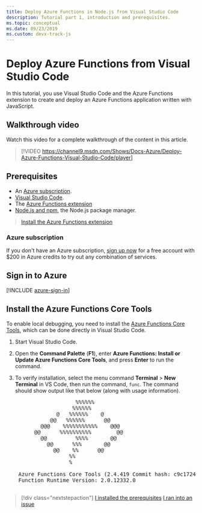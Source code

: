 ```yaml
---
title: Deploy Azure Functions in Node.js from Visual Studio Code
description: Tutorial part 1, introduction and prerequisites.
ms.topic: conceptual
ms.date: 09/23/2019
ms.custom: devx-track-js
---
```


# Deploy Azure Functions from Visual Studio Code

In this tutorial, you use Visual Studio Code and the Azure Functions extension to create and deploy an Azure Functions application written with JavaScript.

## Walkthrough video

Watch this video for a complete walkthrough of the content in this article.

> [!VIDEO https://channel9.msdn.com/Shows/Docs-Azure/Deploy-Azure-Functions-Visual-Studio-Code/player]

## Prerequisites

- An [Azure subscription](#azure-subscription).
- [Visual Studio Code](https://code.visualstudio.com/).
- The [Azure Functions extension](https://marketplace.visualstudio.com/items?itemName=ms-azuretools.vscode-azurefunctions)
- [Node.js and npm](https://nodejs.org/en/download), the Node.js package manager.

> <a class="tutorial-install-extension-btn" href="https://marketplace.visualstudio.com/items?itemName=ms-azuretools.vscode-azurefunctions">Install the Azure Functions extension</a>

### Azure subscription

If you don't have an Azure subscription, [sign up now](https://azure.microsoft.com/free/?utm_source=campaign&utm_campaign=vscode-tutorial-functions-extension&mktingSource=vscode-tutorial-functions-extension) for a free account with $200 in Azure credits to try out any combination of services.

## Sign in to Azure

[!INCLUDE [azure-sign-in](includes/azure-sign-in.md)]

## Install the Azure Functions Core Tools

To enable local debugging, you need to install the [Azure Functions Core Tools](https://github.com/Azure/azure-functions-core-tools), which can be done directly in Visual Studio Code.

1. Start Visual Studio Code.

1. Open the **Command Palette** (**F1**), enter **Azure Functions: Install or Update Azure Functions Core Tools**, and press **Enter** to run the command.

1. To verify installation, select the menu command **Terminal** > **New Terminal** in VS Code, then run the command, `func`. The command should show output like that below (along with usage information).

    <pre>
                      %%%%%%
                     %%%%%%
                @   %%%%%%    @
              @@   %%%%%%      @@
           @@@    %%%%%%%%%%%    @@@
         @@      %%%%%%%%%%        @@
           @@         %%%%       @@
             @@      %%%       @@
               @@    %%      @@
                    %%
                    %

    Azure Functions Core Tools (2.4.419 Commit hash: c9c1724d002bd90b2e6b41393915ea3a26bcf0ce)
    Function Runtime Version: 2.0.12332.0
    </pre>

> [!div class="nextstepaction"]
> [I installed the prerequisites](tutorial-vscode-serverless-node-02.md) [I ran into an issue](https://www.research.net/r/PWZWZ52?tutorial=node-deployment-azurefunctions&step=getting-started)
